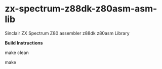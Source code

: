 # zx-spectrum-z88dk-z80asm-asm-lib
Sinclair ZX Spectrum Z80 assembler z88dk z80asm Library

**Build Instructions**

make clean

make
